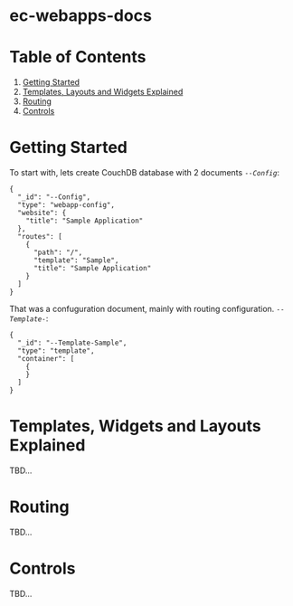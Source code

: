 # ec-webapps-docs


Table of Contents
=================
1. [Getting Started](#getting-started)
2. [Templates, Layouts and Widgets Explained](#templates-layouts-widgets)
3. [Routing](#routing)
4. [Controls](#controls)

Getting Started
===
To start with, lets create CouchDB database with 2 documents
*`--Config`*:
```
{
  "_id": "--Config",
  "type": "webapp-config",
  "website": {
    "title": "Sample Application"
  },
  "routes": [
    {
      "path": "/",
      "template": "Sample",
      "title": "Sample Application"
    }
  ]
}
```

That was a confuguration document, mainly with routing configuration.
*`--Template-`*:
```
{
  "_id": "--Template-Sample",
  "type": "template",
  "container": [
    {
    }
  ]
}
```

Templates, Widgets and Layouts Explained
===
TBD...

Routing
===
TBD...

Controls
===
TBD...



